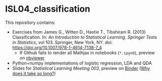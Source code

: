 # ISL04_classification

This repository contains:
- Exercises from James G., Witten D., Hastie T., Tibshirani R. (2013) Classification. In: _An Introduction to Statistical Learning. Springer Texts in Statistics_, vol 103. Springer, New York, NY. doi: https://doi.org/10.1007/978-1-4614-7138-7_4
  - If Github fails to render all Mathjax in notebooks (`*.ipynb`), preview on [nbviewer](https://nbviewer.jupyter.org/github/theowoo/ISL04_classification/)
- Python+numpy implementations of logistic regression, LDA and QDA
- Slides for _Statistical Learning Meeting 003_, preview on [Binder](https://mybinder.org/v2/gh/theowoo/ISL04_classification/ae6c7bc?filepath=3.0_classification.ipynb) ([Why does it take so long?](https://mybinder.readthedocs.io/en/latest/faq.html#what-factors-influence-how-long-it-takes-a-binder-session-to-start))
